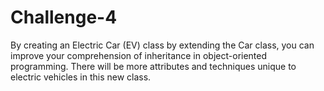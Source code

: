 # Challenge-4
 
By creating an Electric Car (EV) class by extending the Car class, you can improve your comprehension of inheritance in object-oriented programming. There will be more attributes and techniques unique to electric vehicles in this new class. 
